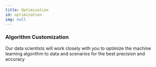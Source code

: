 ```yaml
---
title: Optimization
id: optimization
img: null
---
```


### Algorithm Customization

Our data scientists will work closely with you to optimize the machine learning algorithm to data and scenarios for the best precision and accuracy